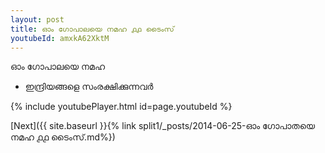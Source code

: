 ```yaml
---
layout: post
title: ഓം ഗോപാലയെ നമഹ ൧൧ ടൈംസ്
youtubeId: amxkA62XktM
---
```

 
 
 ഓം ഗോപാലയെ നമഹ 
 
 -  ഇന്ദ്രിയങ്ങളെ സംരക്ഷിക്കുന്നവർ 
 
  
 
  
 
 
 
 
 
 


{% include youtubePlayer.html id=page.youtubeId %}
 
[Next]({{ site.baseurl }}{% link  split1/_posts/2014-06-25-ഓം ഗോപാതയെ നമഹ ൧൧ ടൈംസ്.md%})
 
